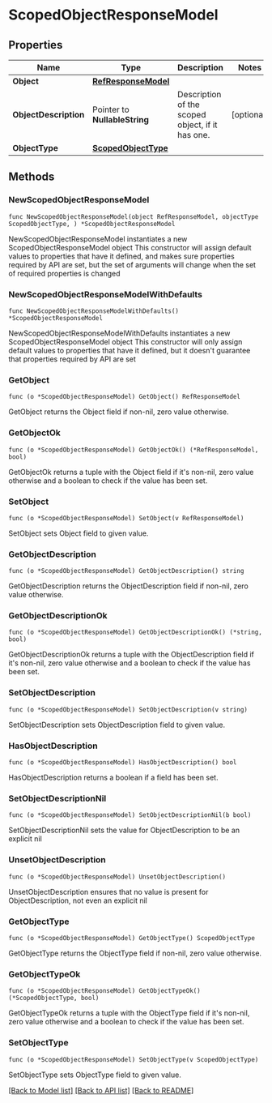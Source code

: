 # ScopedObjectResponseModel

## Properties

Name | Type | Description | Notes
------------ | ------------- | ------------- | -------------
**Object** | [**RefResponseModel**](RefResponseModel.md) |  | 
**ObjectDescription** | Pointer to **NullableString** | Description of the scoped object, if it has one. | [optional] 
**ObjectType** | [**ScopedObjectType**](ScopedObjectType.md) |  | 

## Methods

### NewScopedObjectResponseModel

`func NewScopedObjectResponseModel(object RefResponseModel, objectType ScopedObjectType, ) *ScopedObjectResponseModel`

NewScopedObjectResponseModel instantiates a new ScopedObjectResponseModel object
This constructor will assign default values to properties that have it defined,
and makes sure properties required by API are set, but the set of arguments
will change when the set of required properties is changed

### NewScopedObjectResponseModelWithDefaults

`func NewScopedObjectResponseModelWithDefaults() *ScopedObjectResponseModel`

NewScopedObjectResponseModelWithDefaults instantiates a new ScopedObjectResponseModel object
This constructor will only assign default values to properties that have it defined,
but it doesn't guarantee that properties required by API are set

### GetObject

`func (o *ScopedObjectResponseModel) GetObject() RefResponseModel`

GetObject returns the Object field if non-nil, zero value otherwise.

### GetObjectOk

`func (o *ScopedObjectResponseModel) GetObjectOk() (*RefResponseModel, bool)`

GetObjectOk returns a tuple with the Object field if it's non-nil, zero value otherwise
and a boolean to check if the value has been set.

### SetObject

`func (o *ScopedObjectResponseModel) SetObject(v RefResponseModel)`

SetObject sets Object field to given value.


### GetObjectDescription

`func (o *ScopedObjectResponseModel) GetObjectDescription() string`

GetObjectDescription returns the ObjectDescription field if non-nil, zero value otherwise.

### GetObjectDescriptionOk

`func (o *ScopedObjectResponseModel) GetObjectDescriptionOk() (*string, bool)`

GetObjectDescriptionOk returns a tuple with the ObjectDescription field if it's non-nil, zero value otherwise
and a boolean to check if the value has been set.

### SetObjectDescription

`func (o *ScopedObjectResponseModel) SetObjectDescription(v string)`

SetObjectDescription sets ObjectDescription field to given value.

### HasObjectDescription

`func (o *ScopedObjectResponseModel) HasObjectDescription() bool`

HasObjectDescription returns a boolean if a field has been set.

### SetObjectDescriptionNil

`func (o *ScopedObjectResponseModel) SetObjectDescriptionNil(b bool)`

 SetObjectDescriptionNil sets the value for ObjectDescription to be an explicit nil

### UnsetObjectDescription
`func (o *ScopedObjectResponseModel) UnsetObjectDescription()`

UnsetObjectDescription ensures that no value is present for ObjectDescription, not even an explicit nil
### GetObjectType

`func (o *ScopedObjectResponseModel) GetObjectType() ScopedObjectType`

GetObjectType returns the ObjectType field if non-nil, zero value otherwise.

### GetObjectTypeOk

`func (o *ScopedObjectResponseModel) GetObjectTypeOk() (*ScopedObjectType, bool)`

GetObjectTypeOk returns a tuple with the ObjectType field if it's non-nil, zero value otherwise
and a boolean to check if the value has been set.

### SetObjectType

`func (o *ScopedObjectResponseModel) SetObjectType(v ScopedObjectType)`

SetObjectType sets ObjectType field to given value.



[[Back to Model list]](../README.md#documentation-for-models) [[Back to API list]](../README.md#documentation-for-api-endpoints) [[Back to README]](../README.md)


